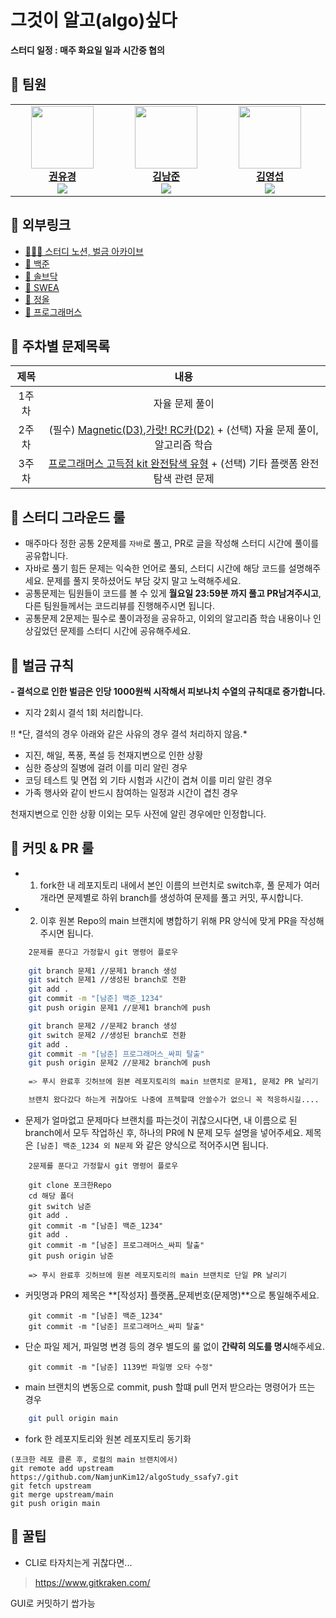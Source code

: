 # 그것이 알고(algo)싶다

**스터디 일정 : 매주 화요일 일과 시간중 협의**

## 🙌 팀원

<table align="center">
    <tr align="center">
        <td style="min-width: 150px;">
            <a href="https://github.com/yukyung531">
              <img src="https://github.com/yukyung531.png" width="100">
              <br />
              <b>권유경</b>
            <br/><img src="http://mazassumnida.wtf/api/mini/generate_badge?boj=" widt="100px">
            </a>
        </td>
        <td style="min-width: 150px;">
            <a href="https://github.com/namjunkim12">
              <img src="https://github.com/namjunkim12.png" width="100">
              <br />
              <b>김남준</b>
            <br/><img src="http://mazassumnida.wtf/api/mini/generate_badge?boj=wrasf175" widt="100px">
            </a> 
        </td>
        <td style="min-width: 150px;">
            <a href="https://github.com/youngkimi">
              <img src="https://github.com/youngkimi.png" width="100">
              <br />
              <b>김영섭</b>
            <br/><img src="http://mazassumnida.wtf/api/mini/generate_badge?boj=youngkimi" widt="100px">
            </a>
        </td>
        <td style="min-width: 150px;">
            <a href="https://github.com/YuKyung-Chung">
              <img src="https://github.com/YuKyung-Chung.png" width="100">
              <br />
              <b>정유경</b>
            <br/><img src="http://mazassumnida.wtf/api/mini/generate_badge?boj=jyk0129" widt="100px">
            </a> 
        </td>
        <td style="min-width: 150px;">
            <a href="https://github.com/ms-7365">
              <img src="https://github.com/ms-7365.png" width="100">
              <br />
              <b>현민수</b>
            <br/><img src="http://mazassumnida.wtf/api/mini/generate_badge?boj=alstn0910" widt="100px">
            </a> 
        </td>
    </tr>
</table>

## 🔗 외부링크

- [👨🏻‍💻 스터디 노션, 벌금 아카이브](https://www.notion.so/edujihye21/aa2b5cc104b04bb5b81453ca6dccc502?p=0a38982a05b54586a201896161412407&pm=s)
- [📕 백준](https://www.acmicpc.net/)
- [📕 솔브닥](https://solved.ac/)
- [📕 SWEA](https://swexpertacademy.com/main/main.do)
- [📕 정올](https://www.jungol.co.kr/)
- [📕 프로그래머스](https://school.programmers.co.kr/learn/challenges?order=acceptance_desc)

## 📌 주차별 문제목록
<div align='center'>
    
|제목|내용|
|:------:|:---:|
|1주차|자율 문제 풀이|
|2주차|(필수) [Magnetic(D3)](https://swexpertacademy.com/main/code/problem/problemDetail.do?contestProbId=AV14hwZqABsCFAYD&categoryId=AV14hwZqABsCFAYD&categoryType=CODE&problemTitle=magnetic&orderBy=FIRST_REG_DATETIME&selectCodeLang=ALL&select-1=&pageSize=10&pageIndex=1),[가랏! RC카(D2)](https://swexpertacademy.com/main/code/problem/problemDetail.do?contestProbId=AV5PjMgaALgDFAUq) + (선택) 자율 문제 풀이, 알고리즘 학습|
|3주차|[프로그래머스 고득점 kit 완전탐색 유형](https://school.programmers.co.kr/learn/courses/30/parts/12230) + (선택) 기타 플랫폼 완전탐색 관련 문제|

</div>




## 📌 스터디 그라운드 룰

- 매주마다 정한 공통 2문제를 `자바`로 풀고, PR로 글을 작성해 스터디 시간에 풀이를 공유합니다.
- 자바로 풀기 힘든 문제는 익숙한 언어로 풀되, 스터디 시간에 해당 코드를 설명해주세요. 문제를 풀지 못하셨어도 부담 갖지 말고 노력해주세요.
- 공통문제는 팀원들이 코드를 볼 수 있게 **월요일 23:59분 까지 풀고 PR남겨주시고**, 다른 팀원들께서는 코드리뷰를 진행해주시면 됩니다.
- 공통문제 2문제는 필수로 풀이과정을 공유하고, 이외의 알고리즘 학습 내용이나 인상깊었던 문제를 스터디 시간에 공유해주세요.

## 📌 벌금 규칙

**- 결석으로 인한 벌금은 인당 1000원씩 시작해서 피보나치 수열의 규칙대로 증가합니다.**
- 지각 2회시 결석 1회 처리합니다.
<aside>
‼️ *단, 결석의 경우 아래와 같은 사유의 경우 결석 처리하지 않음.*

- 지진, 해일, 폭풍, 폭설 등 천재지변으로 인한 상황
- 심한 증상의 질병에 걸려 이를 미리 알린 경우
- 코딩 테스트 및 면접 외 기타 시험과 시간이 겹쳐 이를 미리 알린 경우
- 가족 행사와 같이 반드시 참여하는 일정과 시간이 겹친 경우

천재지변으로 인한 상황 이외는 모두 사전에 알린 경우에만 인정합니다.

</aside>

## 📌 커밋 & PR 룰

- 1. fork한 내 레포지토리 내에서 본인 이름의 브런치로 switch후, 풀 문제가 여러개라면 문제별로 하위 branch를 생성하여 문제를 풀고 커밋, 푸시합니다.
- 2. 이후 원본 Repo의 main 브랜치에 병합하기 위해 PR 양식에 맞게 PR을 작성해주시면 됩니다. 

```bash
    2문제를 푼다고 가정할시 git 명령어 플로우
    
    git branch 문제1 //문제1 branch 생성
    git switch 문제1 //생성된 branch로 전환
    git add .
    git commit -m "[남준] 백준_1234"
    git push origin 문제1 //문제1 branch에 push

    git branch 문제2 //문제2 branch 생성
    git switch 문제2 //생성된 branch로 전환
    git add .
    git commit -m "[남준] 프로그래머스_싸피 탈출"
    git push origin 문제2 //문제2 branch에 push
    
    => 푸시 완료후 깃허브에 원본 레포지토리의 main 브랜치로 문제1, 문제2 PR 날리기

    브랜치 왔다갔다 하는게 귀찮아도 나중에 프젝할때 안쓸수가 없으니 꼭 적응하시길.... 
```
- 문제가 얼마없고 문제마다 브랜치를 파는것이 귀찮으시다면, 내 이름으로 된 branch에서 모두 작업하신 후, 하나의 PR에 N 문제 모두 설명을 넣어주세요. 제목은 `[남준] 백준_1234 외 N문제` 와 같은 양식으로 적어주시면 됩니다.

```
    2문제를 푼다고 가정할시 git 명령어 플로우
    
    git clone 포크한Repo
    cd 해당 폴더
    git switch 남준
    git add .
    git commit -m "[남준] 백준_1234"
    git add .
    git commit -m "[남준] 프로그래머스_싸피 탈출"
    git push origin 남준
    
    => 푸시 완료후 깃허브에 원본 레포지토리의 main 브랜치로 단일 PR 날리기
```


- 커밋명과 PR의 제목은 **[작성자] 플랫폼_문제번호(문제명)**으로 통일해주세요.

```
    git commit -m "[남준] 백준_1234"
    git commit -m "[남준] 프로그래머스_싸피 탈출"
```

- 단순 파일 제거, 파일명 변경 등의 경우 별도의 룰 없이 **간략히 의도를 명시**해주세요.
```
    git commit -m "[남준] 1139번 파일명 오타 수정"
```

- main 브랜치의 변동으로 commit, push 할떄 pull 먼저 받으라는 명령어가 뜨는 경우

```bash
    git pull origin main
```

- fork 한 레포지토리와 원본 레포지토리 동기화
```
(포크한 레포 클론 후, 로컬의 main 브랜치에서)
git remote add upstream https://github.com/NamjunKim12/algoStudy_ssafy7.git
git fetch upstream 
git merge upstream/main
git push origin main 
```


## 📌 꿀팁

- CLI로 타자치는게 귀찮다면...
> https://www.gitkraken.com/

GUI로 커밋하기 쌉가능

